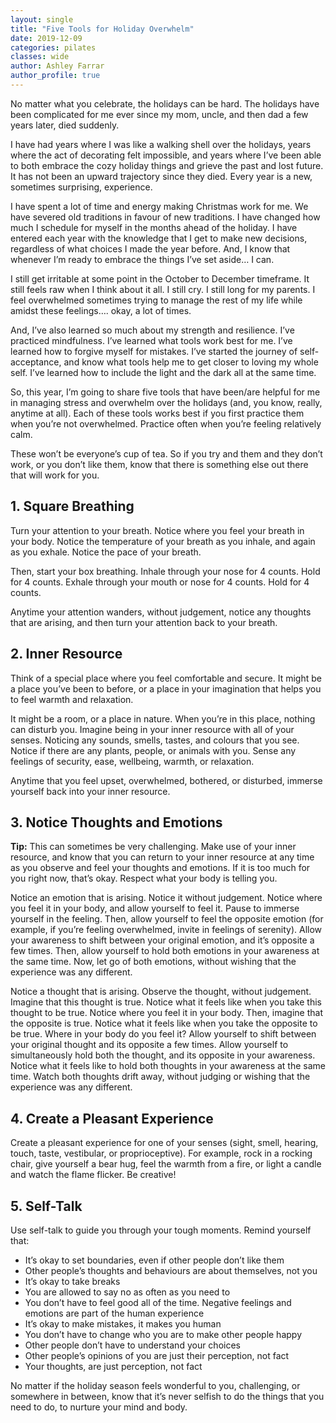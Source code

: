 ```yaml
---
layout: single
title: "Five Tools for Holiday Overwhelm"
date: 2019-12-09
categories: pilates 
classes: wide
author: Ashley Farrar
author_profile: true
---
```


No matter what you celebrate, the holidays can be hard. The holidays have been complicated for me ever since my mom, uncle, and then dad a few years later, died suddenly. 

I have had years where I was like a walking shell over the holidays, years where the act of decorating felt impossible, and years where I’ve been able to both embrace the cozy holiday things and grieve the past and lost future. It has not been an upward trajectory since they died. Every year is a new, sometimes surprising, experience.

I have spent a lot of time and energy making Christmas work for me. We have severed old traditions in favour of new traditions. I have changed how much I schedule for myself in the months ahead of the holiday. I have entered each year with the knowledge that I get to make new decisions, regardless of what choices I made the year before. And, I know that whenever I’m ready to embrace the things I’ve set aside… I can.

I still get irritable at some point in the October to December timeframe. It still feels raw when I think about it all. I still cry. I still long for my parents. I feel overwhelmed sometimes trying to manage the rest of my life while amidst these feelings…. okay, a lot of times.

And, I’ve also learned so much about my strength and resilience. I’ve practiced mindfulness. I’ve learned what tools work best for me. I’ve learned how to forgive myself for mistakes. I’ve started the journey of self-acceptance, and know what tools help me to get closer to loving my whole self. I’ve learned how to include the light and the dark all at the same time.

So, this year, I’m going to share five tools that have been/are helpful for me in managing stress and overwhelm over the holidays (and, you know, really, anytime at all). Each of these tools works best if you first practice them when you’re not overwhelmed. Practice often when you’re feeling relatively calm.

These won’t be everyone’s cup of tea. So if you try and them and they don’t work, or you don’t like them, know that there is something else out there that will work for you.

## 1.	Square Breathing
Turn your attention to your breath. Notice where you feel your breath in your body. Notice the temperature of your breath as you inhale, and again as you exhale. Notice the pace of your breath.

Then, start your box breathing. Inhale through your nose for 4 counts. Hold for 4 counts. Exhale through your mouth or nose for 4 counts. Hold for 4 counts.

Anytime your attention wanders, without judgement, notice any thoughts that are arising, and then turn your attention back to your breath.

## 2.	Inner Resource
Think of a special place where you feel comfortable and secure. It might be a place you’ve been to before, or a place in your imagination that helps you to feel warmth and relaxation.

It might be a room, or a place in nature. When you’re in this place, nothing can disturb you. Imagine being in your inner resource with all of your senses. Noticing any sounds, smells, tastes, and colours that you see. Notice if there are any plants, people, or animals with you. Sense any feelings of security, ease, wellbeing, warmth, or relaxation.

Anytime that you feel upset, overwhelmed, bothered, or disturbed, immerse yourself back into your inner resource.

## 3.	Notice Thoughts and Emotions
**Tip:** This can sometimes be very challenging. Make use of your inner resource, and know that you can return to your inner resource at any time as you observe and feel your thoughts and emotions. If it is too much for you right now, that’s okay. Respect what your body is telling you.

Notice an emotion that is arising. Notice it without judgement. Notice where you feel it in your body, and allow yourself to feel it. Pause to immerse yourself in the feeling. Then, allow yourself to feel the opposite emotion (for example, if you’re feeling overwhelmed, invite in feelings of serenity). Allow your awareness to shift between your original emotion, and it’s opposite a few times. Then, allow yourself to hold both emotions in your awareness at the same time. Now, let go of both emotions, without wishing that the experience was any different.

Notice a thought that is arising. Observe the thought, without judgement. Imagine that this thought is true. Notice what it feels like when you take this thought to be true. Notice where you feel it in your body. Then, imagine that the opposite is true. Notice what it feels like when you take the opposite to be true. Where in your body do you feel it? Allow yourself to shift between your original thought and its opposite a few times. Allow yourself to simultaneously hold both the thought, and its opposite in your awareness. Notice what it feels like to hold both thoughts in your awareness at the same time. Watch both thoughts drift away, without judging or wishing that the experience was any different.

## 4.	Create a Pleasant Experience
Create a pleasant experience for one of your senses (sight, smell, hearing, touch, taste, vestibular, or proprioceptive). For example, rock in a rocking chair, give yourself a bear hug, feel the warmth from a fire, or light a candle and watch the flame flicker. Be creative! 

## 5.	Self-Talk
Use self-talk to guide you through your tough moments. Remind yourself that: 
+ It’s okay to set boundaries, even if other people don’t like them
+ Other people’s thoughts and behaviours are about themselves, not you
+ It’s okay to take breaks
+ You are allowed to say no as often as you need to
+ You don’t have to feel good all of the time. Negative feelings and emotions are part of the human experience
+ It’s okay to make mistakes, it makes you human 
+ You don’t have to change who you are to make other people happy
+ Other people don’t have to understand your choices
+ Other people’s opinions of you are just their perception, not fact
+ Your thoughts, are just perception, not fact

No matter if the holiday season feels wonderful to you, challenging, or somewhere in between, know that it’s never selfish to do the things that you need to do, to nurture your mind and body.
